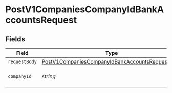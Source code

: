 # PostV1CompaniesCompanyIdBankAccountsRequest


## Fields

| Field                                                                                                                         | Type                                                                                                                          | Required                                                                                                                      | Description                                                                                                                   |
| ----------------------------------------------------------------------------------------------------------------------------- | ----------------------------------------------------------------------------------------------------------------------------- | ----------------------------------------------------------------------------------------------------------------------------- | ----------------------------------------------------------------------------------------------------------------------------- |
| `requestBody`                                                                                                                 | [PostV1CompaniesCompanyIdBankAccountsRequestBody](../../models/operations/postv1companiescompanyidbankaccountsrequestbody.md) | :heavy_minus_sign:                                                                                                            | N/A                                                                                                                           |
| `companyId`                                                                                                                   | *string*                                                                                                                      | :heavy_check_mark:                                                                                                            | The UUID of the company                                                                                                       |
